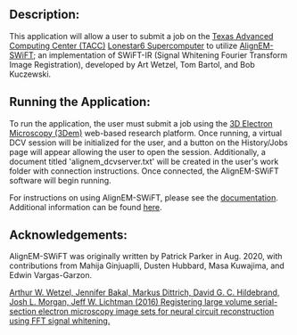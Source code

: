 Description:
-----------------------

This application will allow a user to submit a job on the [Texas Advanced Computing Center (TACC)](https://www.tacc.utexas.edu/) [Lonestar6 Supercomputer](https://www.tacc.utexas.edu/systems/lonestar6) to utilize [AlignEM-SWiFT](https://github.com/mcellteam/swift-ir); an implementation of SWiFT-IR (Signal Whitening Fourier Transform Image Registration), developed by Art Wetzel, Tom Bartol, and Bob Kuczewski.

Running the Application:
-----------------------
To run the application, the user must submit a job using the [3D Electron Microscopy (3Dem)](https://3dem.org/) web-based research platform. Once running, a virtual DCV session will be initialized for the user, and a button on the History/Jobs page will appear allowing the user to open the session. Additionally, a document titled 'alignem_dcvserver.txt' will be created in the user's work folder with connection instructions. Once connected, the AlignEM-SWiFT software will begin running.

For instructions on using AlignEM-SWiFT, please see the [documentation](https://github.com/mcellteam/swift-ir/blob/development_ng/docs/tacc/README.md). Additional information can be found [here](https://wikis.utexas.edu/display/khlab/tSEM+image+alignment+using+AlignEM-SWiFT).

 Acknowledgements:
---------------------

AlignEM-SWiFT was originally written by Patrick Parker in Aug. 2020, with contributions from Mahija Ginjuaplli, Dusten Hubbard, Masa Kuwajima, and Edwin Vargas-Garzon.

[Arthur W. Wetzel, Jennifer Bakal, Markus Dittrich, David G. C. Hildebrand, Josh L. Morgan, Jeff W. Lichtman (2016) Registering large volume serial-section electron microscopy image sets for neural circuit reconstruction using FFT signal whitening.](https://arxiv.org/abs/1612.04787)
